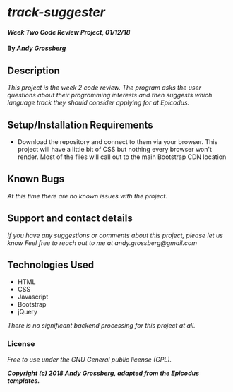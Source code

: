 # _track-suggester_

#### _Week Two Code Review Project, 01/12/18_

#### By _**Andy Grossberg**_

## Description

_This project is the week 2 code review. The program asks the user questions about their programming interests_
_and then suggests which language track they should consider applying for at Epicodus._

## Setup/Installation Requirements

* Download the repository and connect to them via your browser.
This project will have a little bit of CSS but nothing every browser won't render. Most of the files will call out to the main Bootstrap CDN location

## Known Bugs

_At this time there are no known issues with the project._

## Support and contact details

_If you have any suggestions or comments about this project, please let us know Feel free to reach out to me at andy.grossberg@gmail.com_

## Technologies Used

* HTML
* CSS
* Javascript
* Bootstrap
* jQuery

_There is no significant backend processing for this project at all._

### License

*Free to use under the GNU General public license (GPL).*

**_Copyright (c) 2018 Andy Grossberg, adapted from the Epicodus templates._**
